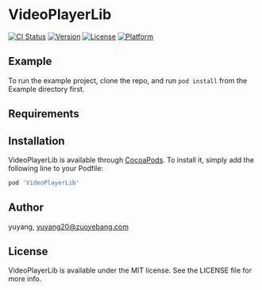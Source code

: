 # VideoPlayerLib

[![CI Status](https://img.shields.io/travis/yuyang/VideoPlayerLib.svg?style=flat)](https://travis-ci.org/yuyang/VideoPlayerLib)
[![Version](https://img.shields.io/cocoapods/v/VideoPlayerLib.svg?style=flat)](https://cocoapods.org/pods/VideoPlayerLib)
[![License](https://img.shields.io/cocoapods/l/VideoPlayerLib.svg?style=flat)](https://cocoapods.org/pods/VideoPlayerLib)
[![Platform](https://img.shields.io/cocoapods/p/VideoPlayerLib.svg?style=flat)](https://cocoapods.org/pods/VideoPlayerLib)

## Example

To run the example project, clone the repo, and run `pod install` from the Example directory first.

## Requirements

## Installation

VideoPlayerLib is available through [CocoaPods](https://cocoapods.org). To install
it, simply add the following line to your Podfile:

```ruby
pod 'VideoPlayerLib'
```

## Author

yuyang, yuyang20@zuoyebang.com

## License

VideoPlayerLib is available under the MIT license. See the LICENSE file for more info.
